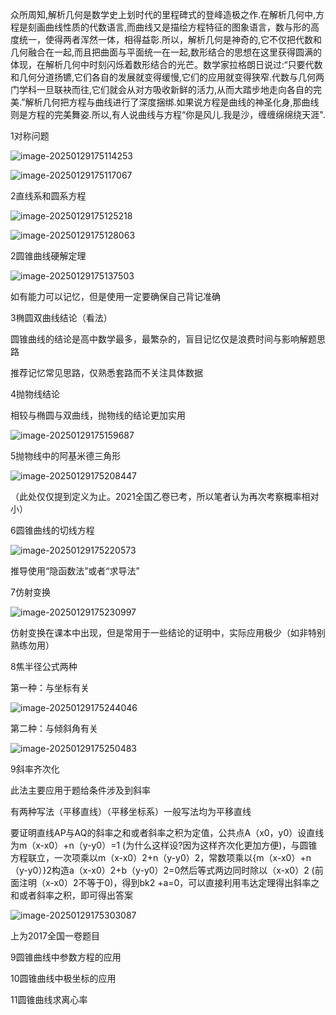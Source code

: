众所周知,解析几何是数学史上划时代的里程碑式的登峰造极之作.在解析几何中,方程是刻画曲线性质的代数语言,而曲线又是描绘方程特征的图象语言，数与形的高度统一，使得两者浑然一体，相得益彰.所以，解析几何是神奇的,它不仅把代数和几何融合在一起,而且把曲面与平面统一在一起,数形结合的思想在这里获得圆满的体现，在解析几何中时刻闪烁着数形结合的光芒。数学家拉格朗日说过:“只要代数和几何分道扬镳,它们各自的发展就变得缓慢,它们的应用就变得狭窄.代数与几何两门学科一旦联袂而往,它们就会从对方吸收新鲜的活力,从而大踏步地走向各自的完美.”解析几何把方程与曲线进行了深度捆绑.如果说方程是曲线的神圣化身,那曲线则是方程的完美舞姿.所以,有人说曲线与方程“你是风儿.我是沙，缠缠绵绵绕天涯".



1对称问题

![image-20250129175114253](解析几何.assets/image-20250129175114253.png)

![image-20250129175117067](解析几何.assets/image-20250129175117067.png)



2直线系和圆系方程

![image-20250129175125218](解析几何.assets/image-20250129175125218.png)

![image-20250129175128063](解析几何.assets/image-20250129175128063.png)



2圆锥曲线硬解定理

![image-20250129175137503](解析几何.assets/image-20250129175137503.png)

如有能力可以记忆，但是使用一定要确保自己背记准确



3椭圆双曲线结论（看法）

圆锥曲线的结论是高中数学最多，最繁杂的，盲目记忆仅是浪费时间与影响解题思路

 

推荐记忆常见思路，仅熟悉套路而不关注具体数据



4抛物线结论

相较与椭圆与双曲线，抛物线的结论更加实用

![image-20250129175159687](解析几何.assets/image-20250129175159687.png)



5抛物线中的阿基米德三角形

![image-20250129175208447](解析几何.assets/image-20250129175208447.png)

（此处仅仅提到定义为止。2021全国乙卷已考，所以笔者认为再次考察概率相对小）



6圆锥曲线的切线方程

![image-20250129175220573](解析几何.assets/image-20250129175220573.png)

推导使用“隐函数法”或者“求导法”





7仿射变换

![image-20250129175230997](解析几何.assets/image-20250129175230997.png)

仿射变换在课本中出现，但是常用于一些结论的证明中，实际应用极少（如非特别熟练勿用）





8焦半径公式两种

第一种：与坐标有关

![image-20250129175244046](解析几何.assets/image-20250129175244046.png)

第二种：与倾斜角有关

![image-20250129175250483](解析几何.assets/image-20250129175250483.png)



9斜率齐次化

此法主要应用于题给条件涉及到斜率

有两种写法（平移直线）（平移坐标系）一般写法均为平移直线

要证明直线AP与AQ的斜率之和或者斜率之积为定值，公共点A（x0，y0）设直线为m（x-x0）+n（y-y0）=1 (为什么这样设?因为这样齐次化更加方便)，与圆锥方程联立，一次项乘以m（x-x0）2+n（y-y0）2，常数项乘以{m（x-x0）+n（y-y0）}2构造a（x-x0）2+b（y-y0）2=0然后等式两边同时除以（x-x0）2 (前面注明（x-x0）2不等于0)，得到bk2 +a=0，可以直接利用韦达定理得出斜率之和或者斜率之积，即可得出答案

![image-20250129175303087](解析几何.assets/image-20250129175303087.png)

上为2017全国一卷题目



9圆锥曲线中参数方程的应用

10圆锥曲线中极坐标的应用

11圆锥曲线求离心率